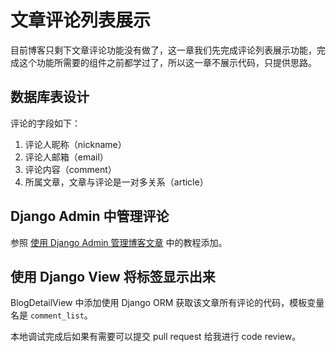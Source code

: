 # 文章评论列表展示

目前博客只剩下文章评论功能没有做了，这一章我们先完成评论列表展示功能，完成这个功能所需要的组件之前都学过了，所以这一章不展示代码，只提供思路。

## 数据库表设计
评论的字段如下：

1. 评论人昵称（nickname）
2. 评论人邮箱（email）
3. 评论内容（comment）
4. 所属文章，文章与评论是一对多关系（article）

## Django Admin 中管理评论
参照 [使用 Django Admin 管理博客文章](chapter4.md) 中的教程添加。

## 使用 Django View 将标签显示出来
BlogDetailView 中添加使用 Django ORM 获取该文章所有评论的代码，模板变量名是 `comment_list`。

本地调试完成后如果有需要可以提交 pull request 给我进行 code review。
